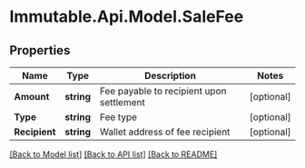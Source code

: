# Immutable.Api.Model.SaleFee

## Properties

Name | Type | Description | Notes
------------ | ------------- | ------------- | -------------
**Amount** | **string** | Fee payable to recipient upon settlement | [optional] 
**Type** | **string** | Fee type | [optional] 
**Recipient** | **string** | Wallet address of fee recipient | [optional] 

[[Back to Model list]](../README.md#documentation-for-models) [[Back to API list]](../README.md#documentation-for-api-endpoints) [[Back to README]](../README.md)

